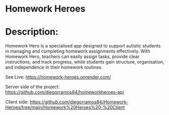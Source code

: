 # Homework Heroes

# Description:
Homework Hero is a specialised app designed to support autistic students in managing and completing homework assignments effectively. With Homework Hero, teachers can easily assign tasks, provide clear instructions, and track progress, while students gain structure, organisation, and independence in their homework routines.

See Live: https://homework-heroes.onrender.com/

Server side of the project: https://github.com/diegorramos84/homeworkheroes-api

Client side: https://github.com/diegorramos84/Homework-Heroes/tree/main/Homework%20Heroes%20-%20Client
